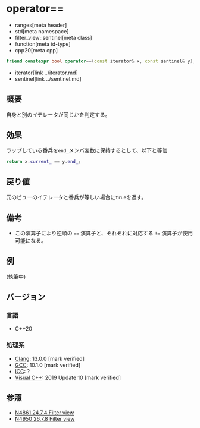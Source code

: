 # operator==
* ranges[meta header]
* std[meta namespace]
* filter_view::sentinel[meta class]
* function[meta id-type]
* cpp20[meta cpp]

```cpp
friend constexpr bool operator==(const iterator& x, const sentinel& y);
```
* iterator[link ../iterator.md]
* sentinel[link ../sentinel.md]

## 概要

自身と別のイテレータが同じかを判定する。

## 効果

ラップしている番兵を`end_`メンバ変数に保持するとして、以下と等価

```cpp
return x.current_ == y.end_;
```

## 戻り値

元のビューのイテレータと番兵が等しい場合に`true`を返す。

## 備考

- この演算子により逆順の `==` 演算子と、それぞれに対応する `!=` 演算子が使用可能になる。

## 例
(執筆中)

## バージョン
### 言語
- C++20

### 処理系
- [Clang](/implementation.md#clang): 13.0.0 [mark verified]
- [GCC](/implementation.md#gcc): 10.1.0 [mark verified]
- [ICC](/implementation.md#icc): ?
- [Visual C++](/implementation.md#visual_cpp): 2019 Update 10 [mark verified]

## 参照
- [N4861 24.7.4 Filter view](https://timsong-cpp.github.io/cppwp/n4861/range.filter)
- [N4950 26.7.8 Filter view](https://timsong-cpp.github.io/cppwp/n4950/range.filter)
